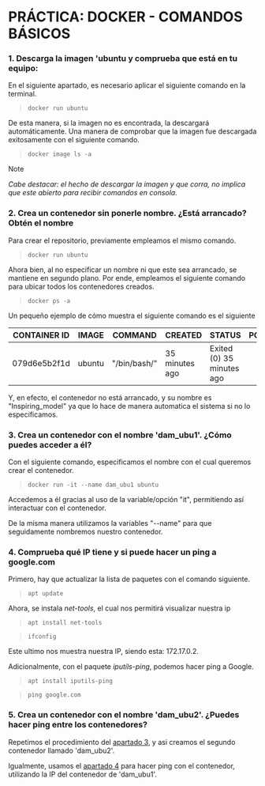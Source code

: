 # PRÁCTICA: DOCKER - COMANDOS BÁSICOS

### **1. Descarga la imagen 'ubuntu y comprueba que está en tu equipo:**

En el siguiente apartado, es necesario aplicar el siguiente comando en la terminal.

> `docker run ubuntu`

De esta manera, si la imagen no es encontrada, la descargará automáticamente. Una manera de comprobar que la imagen fue  descargada exitosamente con el siguiente comando.

> `docker image ls -a`

>[!NOTE]
>*Cabe destacar: el hecho de descargar la imagen y que corra, no implica que este abierto para recibir comandos en consola.*

### **2. Crea un contenedor sin ponerle nombre. ¿Está arrancado? Obtén el nombre**

Para crear el repositorio, previamente empleamos el mismo comando.

> `docker run ubuntu`

Ahora bien, al no especificar un nombre ni que este sea arrancado, se mantiene en segundo plano. Por ende, empleamos el siguiente comando para ubicar todos los contenedores creados.

> `docker ps -a`

Un pequeño ejemplo de cómo muestra el siguiente comando es el siguiente

| CONTAINER ID  | IMAGE | COMMAND | CREATED | STATUS | PORTS | NAMES |
|---------------|-------|---------|---------|--------|------|-------|
|079d6e5b2f1d        |ubuntu | "/bin/bash/"  | 35 minutes ago    | Exited (0) 35 minutes ago    |    | Inspiring_mendel  |

Y, en efecto, el contenedor no está arrancado, y su nombre es "Inspiring_model" ya que lo hace de manera automatica el sistema si no lo especificamos.

### <a name="e1">**3. Crea un contenedor con el nombre 'dam_ubu1'. ¿Cómo puedes acceder a él?**</a>

Con el siguiente comando, especificamos el nombre con el cual queremos crear el contenedor.

> `docker run -it --name dam_ubu1 ubuntu`

Accedemos a él gracias al uso de la variable/opción "it", permitiendo así interactuar con el contenedor.

De la misma manera utilizamos la variables "--name" para que seguidamente nombremos nuestro contenedor.

### <a name="e2">**4. Comprueba qué IP tiene y si puede hacer un ping a google.com**</a> 

Primero, hay que actualizar la lista de paquetes con el comando siguiente.

> `apt update`

Ahora, se instala *net-tools*, el cual nos permitirá visualizar nuestra ip

> `apt install net-tools`

> `ifconfig`

Este ultimo nos muestra nuestra IP, siendo esta: 172.17.0.2.

Adicionalmente, con el paquete *iputils-ping*, podemos hacer ping a Google. 

>`apt install iputils-ping`

> `ping google.com`

### **5. Crea un contenedor con el nombre 'dam_ubu2'. ¿Puedes hacer ping entre los contenedores?**

Repetimos el procedimiento del [apartado 3](#e1), y asi creamos el segundo contenedor llamado 'dam_ubu2'.

Igualmente, usamos  el [apartado 4](#e2) para hacer ping con el contenedor, utilizando la IP del contenedor de 'dam_ubu1'.


